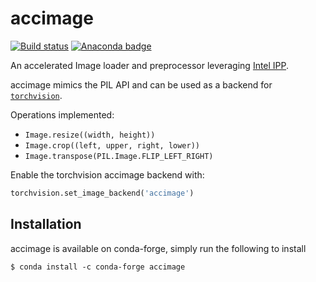 # accimage

[![Build status](https://travis-ci.org/pytorch/accimage.svg?branch=master)](https://travis-ci.org/pytorch/accimage)
[![Anaconda badge](https://anaconda.org/conda-forge/accimage/badges/version.svg)](https://anaconda.org/conda-forge/accimage)


An accelerated Image loader and preprocessor leveraging [Intel
IPP](https://software.intel.com/en-us/intel-ipp).

accimage mimics the PIL API and can be used as a backend for
[`torchvision`](https://github.com/pytorch/vision).

Operations implemented:

- `Image.resize((width, height))`
- `Image.crop((left, upper, right, lower))`
- `Image.transpose(PIL.Image.FLIP_LEFT_RIGHT)`

Enable the torchvision accimage backend with:

```python
torchvision.set_image_backend('accimage')
```

## Installation

accimage is available on conda-forge, simply run the following to install

```
$ conda install -c conda-forge accimage
```
